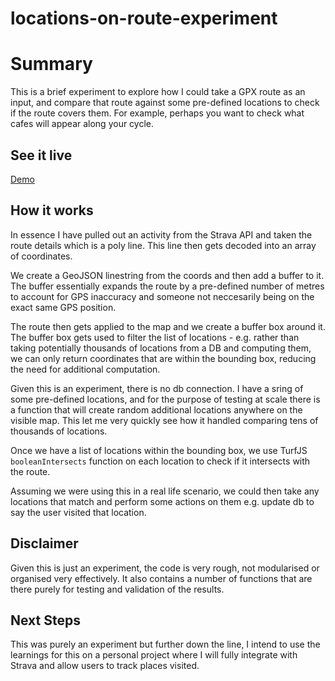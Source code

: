 # locations-on-route-experiment

# Summary
This is a brief experiment to explore how I could take a GPX route as an input, and compare that route against some pre-defined locations to check if the route covers them. For example, perhaps you want to check what cafes will appear along your cycle.

## See it live 

[Demo](https://woftis.github.io/locations-on-route-experiment/)

## How it works
In essence I have pulled out an activity from the Strava API and taken the route details which is a poly line. This line then gets decoded into an array of coordinates. 

We create a GeoJSON linestring from the coords and then add a buffer to it. The buffer essentially expands the route by a pre-defined number of metres to account for GPS inaccuracy and someone not neccesarily being on the exact same GPS position. 

The route then gets applied to the map and we create a buffer box around it. The buffer box gets used to filter the list of locations - e.g. rather than taking potentially thousands of locations from a DB and computing them, we can only return coordinates that are within the bounding box, reducing the need for additional computation.

Given this is an experiment, there is no db connection. I have a sring of some pre-defined locations, and for the purpose of testing at scale there is a function that will create random additional locations anywhere on the visible map. This let me very quickly see how it handled comparing tens of thousands of locations.

Once we have a list of locations within the bounding box, we use TurfJS `booleanIntersects` function on each location to check if it intersects with the route. 

Assuming we were using this in a real life scenario, we could then take any locations that match and perform some actions on them e.g. update db to say the user visited that location.

## Disclaimer
Given this is just an experiment, the code is very rough, not modularised or organised very effectively. It also contains a number of functions that are there purely for testing and validation of the results.

## Next Steps

This was purely an experiment but further down the line, I intend to use the learnings for this on a personal project where I will fully integrate with Strava and allow users to track places visited.